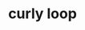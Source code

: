 ---
layout: smileys&emotion
title: curly loop
emoji: curly_loop
permalink: ➰.html
image: assets/img/3moji/curly_loop.png
---